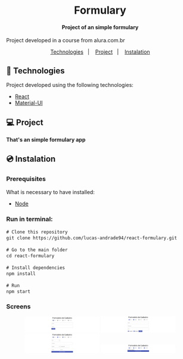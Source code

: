 <h1 align="center">
    Formulary
</h1>

<h4 align="center">
  	Project of an simple formulary
</h4>

<p>Project developed in a course from alura.com.br</p>

<p align="center">
	<a href="#-technologies">Technologies</a>&nbsp;&nbsp;&nbsp;|&nbsp;&nbsp;&nbsp;
	<a href="#-project">Project</a>&nbsp;&nbsp;&nbsp;|&nbsp;&nbsp;&nbsp;
	<a href="#-instalation">Instalation</a>
</p>


## 🤖 Technologies
Project developed using the following technologies:

- [React](https://reactjs.org/)
- [Material-UI](https://material-ui.com/)


## 💻 Project
**That's an simple formulary app**


## 💿 Instalation
### Prerequisites
What is necessary to have installed:
- [Node](https://nodejs.org/en/download/)


### Run in terminal:
```
# Clone this repository
git clone https://github.com/lucas-andrade94/react-formulary.git

# Go to the main folder
cd react-formulary

# Install dependencies
npm install

# Run
npm start
```


### Screens
<div align="center">
    <img alt="Login" title="Login" src=".github/screen-1.png?raw=true" width="200px" />
    <img alt="Personal Data" title="Personal Data" src=".github/screen-2.png?raw=true" width="200px" />
    <img alt="Address" title="Address" src=".github/screen-3.png?raw=true" width="200px" />
    <img alt="Conclusion" title="Conclusion" src=".github/screen-4.png?raw=true" width="200px" />
</div>
